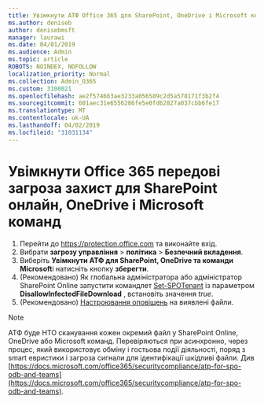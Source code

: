 ```yaml
---
title: Увімкнути АТФ Office 365 для SharePoint, OneDrive і Microsoft команд
ms.author: deniseb
author: denisebmsft
manager: laurawi
ms.date: 04/01/2019
ms.audience: Admin
ms.topic: article
ROBOTS: NOINDEX, NOFOLLOW
localization_priority: Normal
ms.collection: Admin_O365
ms.custom: 3100021
ms.openlocfilehash: ae2f574663ae3233a056589c2d5a578171f3b2f4
ms.sourcegitcommit: 601aec31e6556286fe5e0fd62827a037cbb6fe17
ms.translationtype: MT
ms.contentlocale: uk-UA
ms.lasthandoff: 04/02/2019
ms.locfileid: "31031134"
---
```

# <a name="enable-office-365-advanced-threat-protection-for-sharepoint-online-onedrive-and-microsoft-teams"></a>Увімкнути Office 365 передові загроза захист для SharePoint онлайн, OneDrive і Microsoft команд

1. Перейти до https://protection.office.com та виконайте вхід.
2. Вибрати **загрозу управління** > **політика** > **Безпечний вкладення**.
3. Виберіть **Увімкнути АТФ для SharePoint, OneDrive та команди Microsoft**і натисніть кнопку **зберегти**.
4. (Рекомендовано) Як глобальна адміністратора або адміністратор SharePoint Online запустити командлет [Set-SPOTenant](https://docs.microsoft.com/powershell/module/sharepoint-online/Set-SPOTenant?view=sharepoint-ps) із параметром **DisallowInfectedFileDownload** , встановіть значення *true*.
5. (Рекомендовано) [Настроювання оповіщень](https://docs.microsoft.com/office365/securitycompliance/turn-on-atp-for-spo-odb-and-teams#set-up-alerts-for-detected-files) на виявлені файли.

> [!NOTE]
> АТФ буде НТО сканування кожен окремий файл у SharePoint Online, OneDrive або Microsoft команд. Перевіряються при асинхронно, через процес, який використовує обміну і гостьова події діяльності, поряд з smart евристики і загроза сигнали для ідентифікації шкідливі файли. Див [https://docs.microsoft.com/office365/securitycompliance/atp-for-spo-odb-and-teams](https://docs.microsoft.com/office365/securitycompliance/atp-for-spo-odb-and-teams).